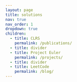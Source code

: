 ```yaml
---
layout: page
title: solutions
nav: true
nav_order: 1
dropdown: true
children:
  - title: CLRS
    permalink: /publications/
  - title: divider
  - title: Project Euler
    permalink: /projects/
  - title: divider
  - title: LeetCode
    permalink: /blog/
---
```


